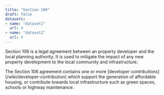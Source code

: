 ```yaml
---
title: "Section 106"
draft: false
datasets:
- name: "dataset1"
  url: #
- name: "dataset2"
  url: #
---
```


Section 106 is a legal agreement between an property developer and the local planning authority. It is used to mitigate the impact of any new property development to the local community and infrastructure.

The Section 106 agreement contains one or more [developer contributions] (/wiki/developer-contribution) which support the generation of affordable housing, or contribute towards local infrastructure such as green spaces, schools or highway maintenance.  

